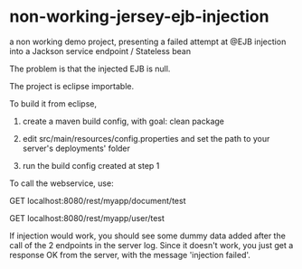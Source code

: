 # non-working-jersey-ejb-injection
a non working demo project, presenting a failed attempt at @EJB injection into a Jackson service endpoint / Stateless bean

The problem is that the injected EJB is null.

The project is eclipse importable.

To build it from eclipse, 

1. create a maven build config, with goal: clean package

2. edit src/main/resources/config.properties and set the path to your server's deployments' folder

3. run the build config created at step 1

To call the webservice, use:

GET localhost:8080/rest/myapp/document/test

GET localhost:8080/rest/myapp/user/test

If injection would work, you should see some dummy data added after the call of the 2 endpoints in the server log. 
Since it doesn't work, you just get a response OK from the server, with the message 'injection failed'.

